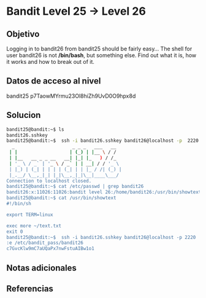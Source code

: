 # Bandit Level 25 → Level 26
## Objetivo
Logging in to bandit26 from bandit25 should be fairly easy… The shell for user bandit26 is not **/bin/bash**, but something else. Find out what it is, how it works and how to break out of it.

## Datos de acceso al nivel
bandit25
p7TaowMYrmu23Ol8hiZh9UvD0O9hpx8d
## Solucion
```bash
bandit25@bandit:~$ ls 
bandit26.sshkey
bandit25@bandit:~$  ssh -i bandit26.sshkey bandit26@localhost -p  2220
  _                     _ _ _   ___   __  
 | |                   | (_) | |__ \ / /  
 | |__   __ _ _ __   __| |_| |_   ) / /_  
 | '_ \ / _` | '_ \ / _` | | __| / / '_ \ 
 | |_) | (_| | | | | (_| | | |_ / /| (_) |
 |_.__/ \__,_|_| |_|\__,_|_|\__|____\___/ 
Connection to localhost closed.
bandit25@bandit:~$ cat /etc/passwd | grep bandit26
bandit26:x:11026:11026:bandit level 26:/home/bandit26:/usr/bin/showtext
bandit25@bandit:~$ cat /usr/bin/showtext 
#!/bin/sh

export TERM=linux

exec more ~/text.txt
exit 0
bandit25@bandit:~$  ssh -i bandit26.sshkey bandit26@localhost -p 2220
:e /etc/bandit_pass/bandit26
c7GvcKlw9mC7aUQaPx7nwFstuAIBw1o1


```
## Notas adicionales

## Referencias